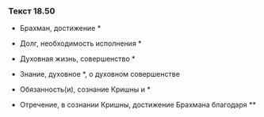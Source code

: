 ### Текст 18.50

- Брахман, достижение *

- Долг, необходимость исполнения *

- Духовная жизнь, совершенство *

- Знание, духовное *, о духовном совершенстве

- Обязанность(и), сознание Кришны и *

- Отречение, в сознании Кришны, достижение Брахмана благодаря **
	
